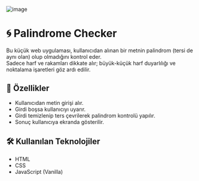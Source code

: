 ![image](https://github.com/user-attachments/assets/de1c942e-4e9e-4b7f-b09f-78387ada1f75)
# 🌀 Palindrome Checker

Bu küçük web uygulaması, kullanıcıdan alınan bir metnin palindrom (tersi de aynı olan) olup olmadığını kontrol eder.  
Sadece harf ve rakamları dikkate alır; büyük-küçük harf duyarlılığı ve noktalama işaretleri göz ardı edilir.

## 🚀 Özellikler

- Kullanıcıdan metin girişi alır.
- Girdi boşsa kullanıcıyı uyarır.
- Girdi temizlenip ters çevrilerek palindrom kontrolü yapılır.
- Sonuç kullanıcıya ekranda gösterilir.

## 🛠️ Kullanılan Teknolojiler

- HTML
- CSS
- JavaScript (Vanilla)
